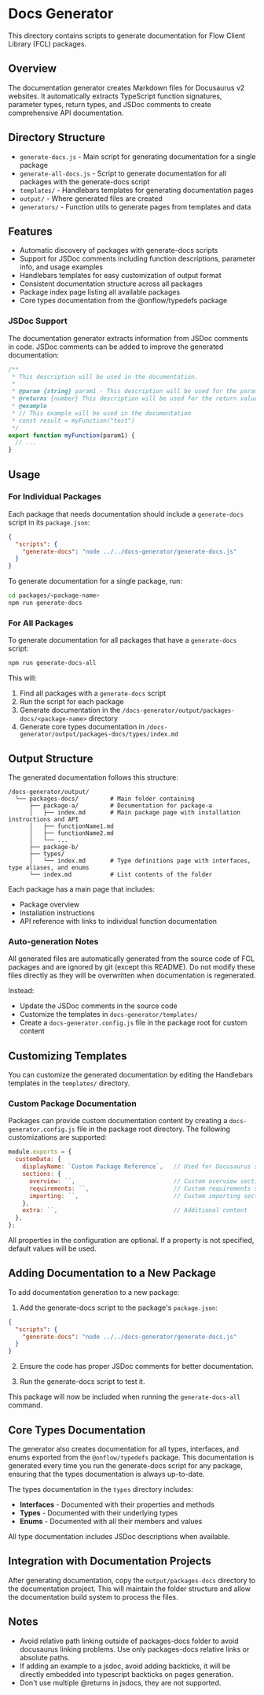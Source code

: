 # Docs Generator

This directory contains scripts to generate documentation for Flow Client Library (FCL) packages.

## Overview

The documentation generator creates Markdown files for Docusaurus v2 websites. It automatically extracts TypeScript function signatures, parameter types, return types, and JSDoc comments to create comprehensive API documentation.

## Directory Structure

- `generate-docs.js` - Main script for generating documentation for a single package
- `generate-all-docs.js` - Script to generate documentation for all packages with the generate-docs script
- `templates/` - Handlebars templates for generating documentation pages
- `output/` - Where generated files are created
- `generators/` - Function utils to generate pages from templates and data

## Features

- Automatic discovery of packages with generate-docs scripts
- Support for JSDoc comments including function descriptions, parameter info, and usage examples
- Handlebars templates for easy customization of output format
- Consistent documentation structure across all packages
- Package index page listing all available packages
- Core types documentation from the @onflow/typedefs package

### JSDoc Support

The documentation generator extracts information from JSDoc comments in code. JSDoc comments can be added to improve the generated documentation:

```javascript
/**
 * This description will be used in the documentation.
 * 
 * @param {string} param1 - This description will be used for the parameter
 * @returns {number} This description will be used for the return value
 * @example
 * // This example will be used in the documentation
 * const result = myFunction("test")
 */
export function myFunction(param1) {
  // ...
}
```

## Usage

### For Individual Packages

Each package that needs documentation should include a `generate-docs` script in its `package.json`:

```json
{
  "scripts": {
    "generate-docs": "node ../../docs-generator/generate-docs.js"
  }
}
```

To generate documentation for a single package, run:

```bash
cd packages/<package-name>
npm run generate-docs
```

### For All Packages

To generate documentation for all packages that have a `generate-docs` script:

```bash
npm run generate-docs-all
```

This will:
1. Find all packages with a `generate-docs` script
2. Run the script for each package
3. Generate documentation in the `/docs-generator/output/packages-docs/<package-name>` directory
4. Generate core types documentation in `/docs-generator/output/packages-docs/types/index.md`

## Output Structure

The generated documentation follows this structure:

```
/docs-generator/output/
  └── packages-docs/         # Main folder containing
      ├── package-a/         # Documentation for package-a
      │   ├── index.md       # Main package page with installation instructions and API 
      │   ├── functionName1.md
      │   ├── functionName2.md
      │   └── ...
      ├── package-b/
      ├── types/
      │   └── index.md       # Type definitions page with interfaces, type aliases, and enums
      └── index.md           # List contents of the folder
```

Each package has a main page that includes:
- Package overview 
- Installation instructions
- API reference with links to individual function documentation

### Auto-generation Notes

All generated files are automatically generated from the source code of FCL packages and are ignored by git (except this README).
Do not modify these files directly as they will be overwritten when documentation is regenerated.

Instead:
- Update the JSDoc comments in the source code
- Customize the templates in `docs-generator/templates/`
- Create a `docs-generator.config.js` file in the package root for custom content

## Customizing Templates

You can customize the generated documentation by editing the Handlebars templates in the `templates/` directory.

### Custom Package Documentation

Packages can provide custom documentation content by creating a `docs-generator.config.js` file in the package root directory. The following customizations are supported:

```js
module.exports = {
  customData: {
    displayName: `Custom Package Reference`,   // Used for Docusaurus sidebar title
    sections: {
      overview: ``,                            // Custom overview section
      requirements: ``,                        // Custom requirements section
      importing: ``,                           // Custom importing section
    },
    extra: ``,                                 // Additional content
  },
};
```

All properties in the configuration are optional. If a property is not specified, default values will be used.

## Adding Documentation to a New Package

To add documentation generation to a new package:

1. Add the generate-docs script to the package's `package.json`:

```json
{
  "scripts": {
    "generate-docs": "node ../../docs-generator/generate-docs.js"
  }
}
```

2. Ensure the code has proper JSDoc comments for better documentation.

3. Run the generate-docs script to test it.

This package will now be included when running the `generate-docs-all` command. 

## Core Types Documentation

The generator also creates documentation for all types, interfaces, and enums exported from the `@onflow/typedefs` package. This documentation is generated every time you run the generate-docs script for any package, ensuring that the types documentation is always up-to-date.

The types documentation in the `types` directory includes:

- **Interfaces** - Documented with their properties and methods
- **Types** - Documented with their underlying types
- **Enums** - Documented with all their members and values

All type documentation includes JSDoc descriptions when available.

## Integration with Documentation Projects

After generating documentation, copy the `output/packages-docs` directory to the documentation project. This will maintain the folder structure and allow the documentation build system to process the files.

## Notes

- Avoid relative path linking outside of packages-docs folder to avoid docusaurus linking problems. Use only packages-docs relative links or absolute paths.
- If adding an example to a jsdoc, avoid adding backticks, it will be directly embedded into typescript backticks on pages generation.
- Don't use multiple @returns in jsdocs, they are not supported.

